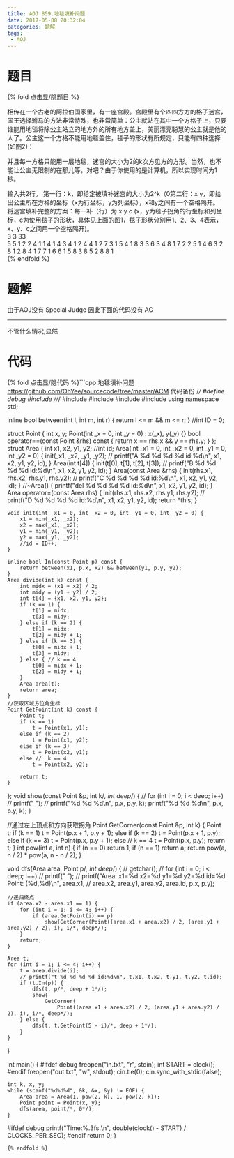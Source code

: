 ```yaml
---
title: AOJ 859.地毯填补问题
date: 2017-05-08 20:32:04
categories: 题解
tags:
 - AOJ
---
```


# 题目

{% fold 点击显/隐题目 %}
<div class="oj"><div class="part" title="Description">
相传在一个古老的阿拉伯国家里，有一座宫殿。宫殿里有个四四方方的格子迷宫，国王选择驸马的方法非常特殊，也非常简单：公主就站在其中一个方格子上，只要谁能用地毯将除公主站立的地方外的所有地方盖上，美丽漂亮聪慧的公主就是他的人了。公主这一个方格不能用地毯盖住，毯子的形状有所规定，只能有四种选择(如图2)：

并且每一方格只能用一层地毯，迷宫的大小为2的k次方见方的方形。当然，也不能让公主无限制的在那儿等，对吧？由于你使用的是计算机，所以实现时间为1秒。

</div><div class="part" title="Input">
输入共2行。
第一行：k，即给定被填补迷宫的大小为2^k（0第二行：x y，即给出公主所在方格的坐标（x为行坐标，y为列坐标），x和y之间有一个空格隔开。

</div><div class="part" title="Output">
将迷宫填补完整的方案：每一补（行）为 x y c (x，y为毯子拐角的行坐标和列坐标，c为使用毯子的形状，具体见上面的图1，毯子形状分别用1、2、3、4表示，x、y、c之间用一个空格隔开)。

</div><div class="samp"><div class="clear"></div><div class="input part" title="Sample Input">
3
3
33

</div><div class="output part" title="Sample Output">
5 5 1
2 2 4
1 1 4
1 4 3
4 1 2
4 4 1
2 7 3
1 5 4
1 8 3
3 6 3
4 8 1
7 2 2
5 1 4
6 3 2
8 1 2
8 4 1
7 7 1
6 6 1
5 8 3
8 5 2
8 8 1

</div><div class="clear"></div></div></div>
{% endfold %}

<!--more-->
# 题解
由于AOJ没有 Special Judge 因此下面的代码没有 AC  

-------
不管什么情况,显然


# 代码
{% fold 点击显/隐代码 %}```cpp 地毯填补问题 https://github.com/OhYee/sourcecode/tree/master/ACM 代码备份
/*/
#define debug
#include <ctime>
//*/
#include <cmath>
#include <cstdio>
#include <cstring>
#include <iostream>
using namespace std;

inline bool between(int l, int m, int r) { return l <= m && m <= r; }
//int ID = 0;

struct Point {
    int x, y;
    Point(int _x = 0, int _y = 0) : x(_x), y(_y) {}
    bool operator==(const Point &rhs) const { return x == rhs.x && y == rhs.y; }
};
struct Area {
    int x1, x2, y1, y2;
    //int id;
    Area(int _x1 = 0, int _x2 = 0, int _y1 = 0, int _y2 = 0) {
        init(_x1, _x2, _y1, _y2);
        // printf("A %d %d %d %d id:%d\n", x1, x2, y1, y2, id);
    }
    Area(int t[4]) {
        init(t[0], t[1], t[2], t[3]);
        // printf("B %d %d %d %d id:%d\n", x1, x2, y1, y2, id);
    }
    Area(const Area &rhs) {
        init(rhs.x1, rhs.x2, rhs.y1, rhs.y2);
        // printf("C %d %d %d %d id:%d\n", x1, x2, y1, y2, id);
    }
    //~Area() { printf("del %d %d %d %d id:%d\n", x1, x2, y1, y2, id); }
    Area operator=(const Area rhs) {
        init(rhs.x1, rhs.x2, rhs.y1, rhs.y2);
        // printf("D %d %d %d %d id:%d\n", x1, x2, y1, y2, id);
        return *this;
    }

    void init(int _x1 = 0, int _x2 = 0, int _y1 = 0, int _y2 = 0) {
        x1 = min(_x1, _x2);
        x2 = max(_x1, _x2);
        y1 = min(_y1, _y2);
        y2 = max(_y1, _y2);
        //id = ID++;
    }

    inline bool In(const Point p) const {
        return between(x1, p.x, x2) && between(y1, p.y, y2);
    }
    Area divide(int k) const {
        int midx = (x1 + x2) / 2;
        int midy = (y1 + y2) / 2;
        int t[4] = {x1, x2, y1, y2};
        if (k == 1) {
            t[1] = midx;
            t[3] = midy;
        } else if (k == 2) {
            t[1] = midx;
            t[2] = midy + 1;
        } else if (k == 3) {
            t[0] = midx + 1;
            t[3] = midy;
        } else { // k == 4
            t[0] = midx + 1;
            t[2] = midy + 1;
        }
        Area area(t);
        return area;
    }
    //获取区域方位角坐标
    Point GetPoint(int k) const {
        Point t;
        if (k == 1)
            t = Point(x1, y1);
        else if (k == 2)
            t = Point(x1, y2);
        else if (k == 3)
            t = Point(x2, y1);
        else //  k == 4
            t = Point(x2, y2);

        return t;
    }
};
void show(const Point &p, int k/*, int deep*/) {
    // for (int i = 0; i < deep; i++)
    //     printf("    ");
    // printf("%d %d %d\n", p.x, p.y, k);
    printf("%d %d %d\n", p.x, p.y, k);
}

//通过左上顶点和方向获取拐角
Point GetCorner(const Point &p, int k) {
    Point t;
    if (k == 1)
        t = Point(p.x + 1, p.y + 1);
    else if (k == 2)
        t = Point(p.x + 1, p.y);
    else if (k == 3)
        t = Point(p.x, p.y + 1);
    else //  k == 4
        t = Point(p.x, p.y);
    return t;
}
int pow(int a, int n) {
    if (n == 0)
        return 1;
    if (n == 1)
        return a;
    return pow(a, n / 2) * pow(a, n - n / 2);
}

void dfs(Area area, Point p/*, int deep*/) {
    // getchar();
    // for (int i = 0; i < deep; i++)
    //    printf("    ");
    // printf("Area: x1=%d x2=%d y1=%d y2=%d id=%d Point: (%d,%d)\n", area.x1,
    // area.x2, area.y1, area.y2, area.id, p.x, p.y);

    //递归终点
    if (area.x2 - area.x1 == 1) {
        for (int i = 1; i <= 4; i++) {
            if (area.GetPoint(i) == p)
                show(GetCorner(Point((area.x1 + area.x2) / 2, (area.y1 + area.y2) / 2), i), i/*, deep*/);
        }
        return;
    }

    Area t;
    for (int i = 1; i <= 4; i++) {
        t = area.divide(i);
        // printf("t %d %d %d %d id:%d\n", t.x1, t.x2, t.y1, t.y2, t.id);
        if (t.In(p)) {
            dfs(t, p/*, deep + 1*/);
            show(
                GetCorner(
                    Point((area.x1 + area.x2) / 2, (area.y1 + area.y2) / 2), i), i/*, deep*/);
        } else {
            dfs(t, t.GetPoint(5 - i)/*, deep + 1*/);
        }
    }
}

int main() {
#ifdef debug
    freopen("in.txt", "r", stdin);
    int START = clock();
#endif
    freopen("out.txt", "w", stdout);
    cin.tie(0);
    cin.sync_with_stdio(false);

    int k, x, y;
    while (scanf("%d%d%d", &k, &x, &y) != EOF) {
        Area area = Area(1, pow(2, k), 1, pow(2, k));
        Point point = Point(x, y);
        dfs(area, point/*, 0*/);
    }

#ifdef debug
    printf("Time:%.3fs.\n", double(clock() - START) / CLOCKS_PER_SEC);
#endif
    return 0;
}
```
{% endfold %}